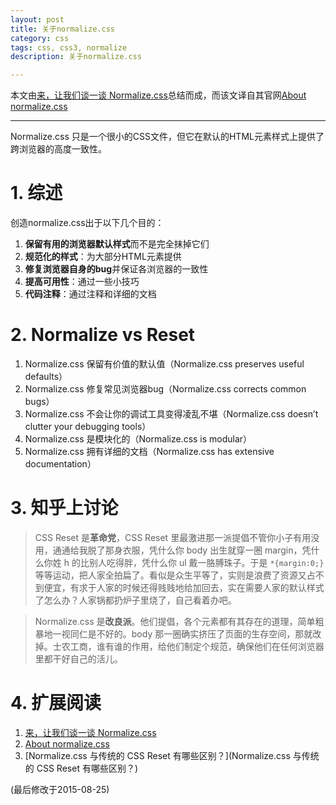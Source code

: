 ```yaml
---
layout: post
title: 关于normalize.css
category: css
tags: css, css3, normalize
description: 关于normalize.css

---
```


本文由[来，让我们谈一谈 Normalize.css](http://jerryzou.com/posts/aboutNormalizeCss/)总结而成，而该文译自其官网[About normalize.css](http://nicolasgallagher.com/about-normalize-css/)

---

Normalize.css 只是一个很小的CSS文件，但它在默认的HTML元素样式上提供了跨浏览器的高度一致性。

# 1. 综述

创造normalize.css出于以下几个目的：
	
1. **保留有用的浏览器默认样式**而不是完全抹掉它们
2. **规范化的样式**：为大部分HTML元素提供
3. **修复浏览器自身的bug**并保证各浏览器的一致性
4. **提高可用性**：通过一些小技巧
5. **代码注释**：通过注释和详细的文档
	
# 2. Normalize vs Reset

1. Normalize.css 保留有价值的默认值（Normalize.css preserves useful defaults）
2. Normalize.css 修复常见浏览器bug（Normalize.css corrects common bugs）
3. Normalize.css 不会让你的调试工具变得凌乱不堪（Normalize.css doesn’t clutter your debugging tools）
4. Normalize.css 是模块化的（Normalize.css is modular）
5. Normalize.css 拥有详细的文档（Normalize.css has extensive documentation）
	
# 3. 知乎上讨论

>CSS Reset 是**革命党**，CSS Reset 里最激进那一派提倡不管你小子有用没用，通通给我脱了那身衣服，凭什么你 body 出生就穿一圈 margin，凭什么你姓 h 的比别人吃得胖，凭什么你 ul 戴一胳膊珠子。于是 `*{margin:0;}` 等等运动，把人家全拍扁了。看似是众生平等了，实则是浪费了资源又占不到便宜，有求于人家的时候还得贱贱地给加回去，实在需要人家的默认样式了怎么办？人家锅都扔炉子里烧了，自己看着办吧。

>Normalize.css 是**改良派**。他们提倡，各个元素都有其存在的道理，简单粗暴地一视同仁是不好的。body 那一圈确实挤压了页面的生存空间，那就改掉。士农工商，谁有谁的作用，给他们制定个规范，确保他们在任何浏览器里都干好自己的活儿。
	
# 4. 扩展阅读

1. [来，让我们谈一谈 Normalize.css](http://jerryzou.com/posts/aboutNormalizeCss/)
2. [About normalize.css](http://nicolasgallagher.com/about-normalize-css/)
1. [Normalize.css 与传统的 CSS Reset 有哪些区别？](Normalize.css 与传统的 CSS Reset 有哪些区别？)

(最后修改于2015-08-25)